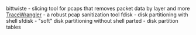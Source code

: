 bittwiste - slicing tool for pcaps that removes packet data by layer and more  
[TraceWrangler](https://www.tracewrangler.com) - a robust pcap sanitization tool
fdisk - disk partitioning with shell
sfdisk - "soft" disk partitioning without shell
parted - disk partition tables